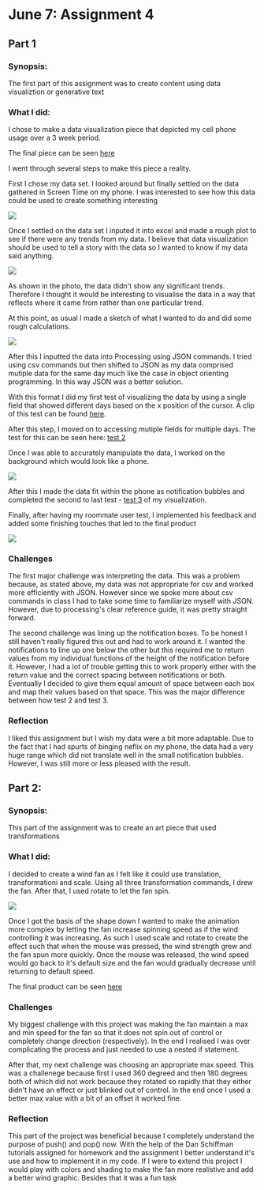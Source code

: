 # June 7: Assignment 4

## Part 1

### Synopsis:

The first part of this assignment was to create content using data visualiztion or generative text

### What I did:

I chose to make a data visualization piece that depicted my cell phone usage over a 3 week period.

The final piece can be seen [here](https://www.youtube.com/watch?v=ToxSwd6W2ks)

I went through several steps to make this piece a reality. 

First I chose my data set. I looked around but finally settled on the data gathered in Screen Time on my phone. I was interested to see how this data could be used to create something interesting

![](screenUsage.jpg)

Once I settled on the data set I inputed it into excel and made a rough plot to see if there were any trends from my data. I believe that data visualization should be used to tell a story with the data so I wanted to know if my data said anything.

![](plot.png)

As shown in the photo, the data didn't show any significant trends. Therefore I thought it would be interesting to visualise the data in a way that reflects where it came from rather than one particular trend.

At this point, as usual I made a sketch of what I wanted to do and did some rough calculations.

![](sketch.png)

After this I inputted the data into Processing using JSON commands. I tried using csv commands but then shifted to JSON as my data comprised mutiple data for the same day much like the case in object orienting programming. In this way JSON was a better solution. 

With this format I did my first test of visualizing the data by using a single field that showed different days based on the x position of the cursor. A clip of this test can be found [here](https://www.youtube.com/watch?v=1fvFha4cpks).

After this step, I moved on to accessing mutiple fields for multiple days. The test for this can be seen here: [test 2](https://www.youtube.com/watch?v=EK-lpDpkTHw)

Once I was able to accurately manipulate the data, I worked on the background which would look like a phone. 

![](background.png)

After this I made the data fit within the phone as notification bubbles and completed the second to last test -  [test 3](https://youtu.be/l0IsZjq5-Ww) of my visualization. 

Finally, after having my roommate user test, I implemented his feedback and added some finishing touches that led to the final product

![](phoneUsage.png)

### Challenges

The first major challenge was interpreting the data. This  was a problem because, as stated above, my data was not appropriate for csv and worked more efficiently with JSON. However since we spoke more about csv commands in class I had to take some time to familiarize myself with JSON. However, due to processing's clear reference guide, it was pretty straight forward.

The second challenge was lining up the notification boxes. To be honest I still haven't really figured this out and had to work around it. I wanted the notifications to line up one below the other but this required me to return values from my individual functions of the height of the notification before it. However, I had a lot of trouble getting this to work properly either with the return value and the correct spacing between notifications or both. Eventually I decided to give them equal amount of space between each box and map their values based on that space. This was the major difference between how test 2 and test 3.

### Reflection

I liked this assignment but I wish my data were a bit more adaptable. Due to the fact that I had spurts of binging neflix on my phone, the data had a very huge range which did not translate well in the small notification bubbles. However, I was still more or less pleased with the result.


## Part 2:

### Synopsis: 

This part of the assignment was to create an art piece that used transformations

### What I did:

I decided to create a wind fan as I felt like it could use translation, transformationi and scale. Using all three transformation commands, I drew the fan. After that, I used rotate to let the fan spin.

![](windfan.png)

Once I got the basis of the shape down I wanted to make the animation more complex by letting the fan increase spinning speed as if the wind controlling it was increasing. As such I used scale and rotate to create the effect such that when the mouse was pressed, the wind strength grew and the fan spun more quickly. Once the mouse was released, the wind speed would go back to it's default size and the fan would gradually decrease until returning to default speed.

The final product can be seen [here](https://youtu.be/WdJMk67mYO0)

### Challenges

My biggest challenge with this project was making the fan maintain a max and min speed for the fan so that it does not spin out of control or completely change direction (respectively). In the end I realised I was over complicating the process and just needed to use a nested if statement. 

After that, my next challenge was choosing an appropriate max speed. This was a challenege because first I used 360 degreed and then 180 degrees both of which did not work because they rotated so rapidly that they either didn't have an effect or just blinked out of control. In the end once I used a better max value with a bit of an offset it worked fine. 

### Reflection

This part of the project was beneficial because I completely understand the purpose of push() and pop() now. With the help of the Dan Schiffman tutorials assigned for homework and the assignment I better understand it's use and how to implement it in my code. If I were to extend this project I would play with colors and shading to make the fan more realistive and add a better wind graphic. Besides that it was a fun task





